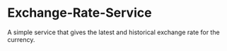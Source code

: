 # Exchange-Rate-Service
A simple service that gives the latest and historical exchange rate for the currency.
